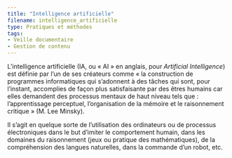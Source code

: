 ```yaml
---
title: "Intelligence artificielle"
filename: intelligence_artificielle
type: Pratiques et méthodes
tags:
- Veille documentaire
- Gestion de contenu
---
```


L’intelligence artificielle (IA, ou « AI » en anglais, pour *Artificial Intelligence*) est définie par l’un de ses créateurs comme « la construction de programmes informatiques qui s’adonnent à des tâches qui sont, pour l’instant, accomplies de façon plus satisfaisante par des êtres humains car elles demandent des processus mentaux de haut niveau tels que : l’apprentissage perceptuel, l’organisation de la mémoire et le raisonnement critique » (M. Lee Minsky).

Il s’agit en quelque sorte de l’utilisation des ordinateurs ou de processus électroniques dans le but d’imiter le comportement humain, dans les domaines du raisonnement (jeux ou pratique des mathématiques), de la compréhension des langues naturelles, dans la commande d’un robot, etc.


